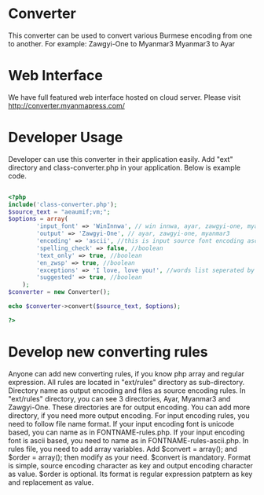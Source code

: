 Converter
=========

This converter can be used to convert various Burmese encoding from one to another.
For example: 	Zawgyi-One to Myanmar3
		Myanmar3 to Ayar

Web Interface
=============
We have full featured web interface hosted on cloud server. Please visit http://converter.myanmapress.com/

Developer Usage
===============
Developer can use this converter in their application easily.
Add "ext" directory and class-converter.php in your application.
Below is example code.
```php

<?php
include('class-converter.php');
$source_text = "aeaumif;vm;";
$options = array(
		'input_font' => 'WinInnwa', // win innwa, ayar, zawgyi-one, myanmar3
		'output' => 'Zawgyi-One', // ayar, zawgyi-one, myanmar3
		'encoding' => 'ascii', //this is input source font encoding ascii or utf-8
		'spelling_check' => false, //boolean
		'text_only' => true, //boolean
		'en_zwsp' => true, //boolean
		'exceptions' => 'I love, love you!', //words list seperated by comma to ignore from converter
		'suggested' => true, //boolean
	);
$converter = new Converter();

echo $converter->convert($source_text, $options);

?>

```

Develop new converting rules
============================
Anyone can add new converting rules, if you know php array and regular expression. 
All rules are located in "ext/rules" directory as sub-directory.
Directory name as output encoding and files as source encoding rules.
In "ext/rules" directory, you can see 3 directories, Ayar, Myanmar3 and Zawgyi-One. These directories are for output encoding.
You can add more directory, if you need more output encoding.
For input encoding rules, you need to follow file name format. If your input encoding font is unicode based, you can name as in FONTNAME-rules.php.
If your input encoding font is ascii based, you need to name as in FONTNAME-rules-ascii.php.
In rules file, you need to add array variables. Add $convert = array(); and $order = array(); then modify as your need.
$convert is mandatory. Format is simple, source encoding character as key and output encoding character as value.
$order is optional. Its format is regular expression patptern as key and replacement as value.
